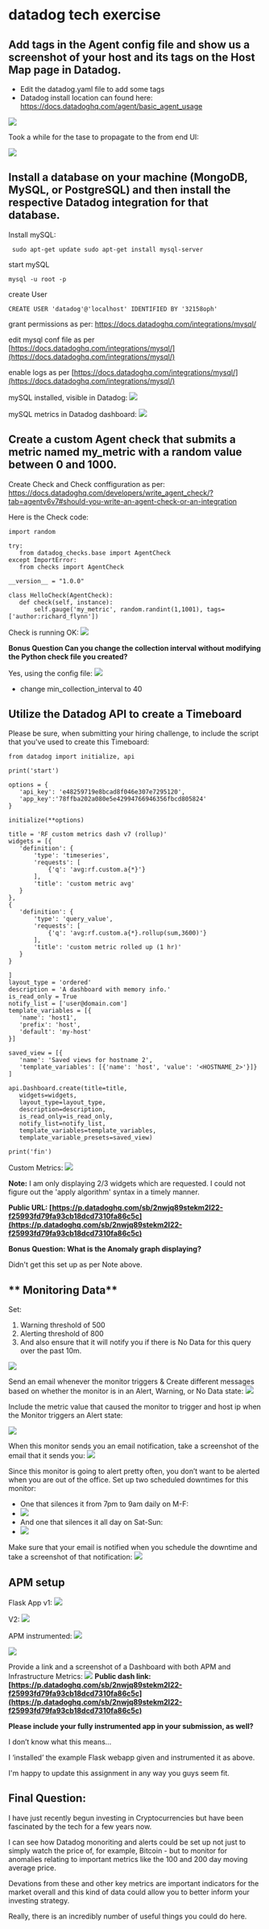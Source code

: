 # datadog tech exercise 


##  Add tags in the Agent config file and show us a screenshot of your host and its tags on the Host Map page in Datadog.
- Edit the datadog.yaml file to add some tags
- Datadog install location can found here: https://docs.datadoghq.com/agent/basic_agent_usage

**![](https://lh5.googleusercontent.com/kk9hFEeGs9ABJRzL5eBx4EXG_dVeNw9DsOw5E1tgxvvpHmB4wWlq2xzJ9onEfIhY7YlrgEHCb9Xdok37STe3i48w0I-19CaJB2HM77e56gu8o7uAfjbtxYW2uDSE0pp41xnRMuib)**

Took a while for the tase to propagate to the from end UI:

**![](https://lh5.googleusercontent.com/NiAlf3AgOvtH8Lj67SUaJbhjj0YbfGm-ruAG5fuQt2mSqFK52y44i0xa5hQ1GlUuc2oUpHyhyBRtkzgCopT80Zg6ZRTvSpCqEdYC8uIEBspPID1jkEkjF3pGpjY4O8SFPFWc7GNH)**


## Install a database on your machine (MongoDB, MySQL, or PostgreSQL) and then install the respective Datadog integration for that database.

Install mySQL:


     sudo apt-get update sudo apt-get install mysql-server

start mySQL

    mysql -u root -p

create User

    CREATE USER 'datadog'@'localhost' IDENTIFIED BY '32158oph'

grant permissions as per: https://docs.datadoghq.com/integrations/mysql/

edit mysql conf file as per [https://docs.datadoghq.com/integrations/mysql/](https://docs.datadoghq.com/integrations/mysql/)

enable logs as per [https://docs.datadoghq.com/integrations/mysql/](https://docs.datadoghq.com/integrations/mysql/)

mySQL installed, visible in Datadog:
**![](https://lh4.googleusercontent.com/kvcqypmLdTktOC8sdmb8q7W3hPrDkEXlhO12COhzDU0cOZ0gvFKlrzTpiWg2gqEz_tFeOFGFmC84ZGlge7YW991ERVXK5HnEmHblSfYOsL_3kXIv8WYzRknzKmlnpfJ2XmT4uG_F)**

mySQL metrics in Datadog dashboard:
**![](https://lh4.googleusercontent.com/H30JjrlXaSkU9jG3YWo27Kcy1PbzRB5sGDVEteoMe9oe78pCHZbD8JtkbNDkBXS8tGLEqqL1Ss1QvR8ILSzozd359zyDKzrWxO0inEp1DX7I8t8mPWHaLdCuDEZI4oU7oxIke9xg)**

##  Create a custom Agent check that submits a metric named my_metric with a random value between 0 and 1000.

Create Check and Check conffiguration as per:
https://docs.datadoghq.com/developers/write_agent_check/?tab=agentv6v7#should-you-write-an-agent-check-or-an-integration

Here is the Check code:

    import random
     
    try:
       from datadog_checks.base import AgentCheck
    except ImportError:
       from checks import AgentCheck
     
    __version__ = "1.0.0"
     
    class HelloCheck(AgentCheck):
       def check(self, instance):
           self.gauge('my_metric', random.randint(1,1001), tags=['author:richard_flynn'])

Check is running OK:
**![](https://lh6.googleusercontent.com/gmuwUe_oNBdDYx131nwKuvUQUQPJVBrQ6CKvQgaAX2M3Xx7ckHZtCopeaRKvoBz1DcZBPmCf4Z4txjMoQq1UEi2U16AgQjblGbvDopXcdsd2hI72jVosymIybPd-7jzE6eZCfla0)**

**Bonus Question Can you change the collection interval without modifying the Python check file you created?**

Yes, using the config file:
**![](https://lh4.googleusercontent.com/n5Cht_9MO6Tpd7jRBZw88opq2CsuPxvbwKJXfdauyWTWhr-vZsWwDcO3WCGIOMJzHVBleE5S_Ylxbfg4dnKD4zLlRpSfK4rf8V2eI6cnNOZD4oPhov780vBw5CsZe2NvMg8efgAZ)**

- change min_collection_interval to 40


##  **Utilize the Datadog API to create a Timeboard**

Please be sure, when submitting your hiring challenge, to include the script that you've used to create this Timeboard:

    from datadog import initialize, api
     
    print('start')
     
    options = {
       'api_key': 'e48259719e8bcad8f046e307e7295120',
       'app_key':'78ffba202a080e5e42994766946356fbcd805824'
    }
     
    initialize(**options)
     
    title = 'RF custom metrics dash v7 (rollup)'
    widgets = [{
       'definition': {
           'type': 'timeseries',
           'requests': [
               {'q': 'avg:rf.custom.a{*}'}
           ],
           'title': 'custom metric avg'
       }
    },
    {
       'definition': {
           'type': 'query_value',
           'requests': [
               {'q': 'avg:rf.custom.a{*}.rollup(sum,3600)'}
           ],
           'title': 'custom metric rolled up (1 hr)'
       }
    }
     
    ]
    layout_type = 'ordered'
    description = 'A dashboard with memory info.'
    is_read_only = True
    notify_list = ['user@domain.com']
    template_variables = [{
       'name': 'host1',
       'prefix': 'host',
       'default': 'my-host'
    }]
     
    saved_view = [{
       'name': 'Saved views for hostname 2',
       'template_variables': [{'name': 'host', 'value': '<HOSTNAME_2>'}]}
    ]
     
    api.Dashboard.create(title=title,
       widgets=widgets,
       layout_type=layout_type,
       description=description,
       is_read_only=is_read_only,
       notify_list=notify_list,
       template_variables=template_variables,
       template_variable_presets=saved_view)
     
    print('fin')


Custom Metrics:
**![](https://lh4.googleusercontent.com/EYedIsaPP4qYqvDlrdoMwAI-RK-QbTLWllhKkrjxqmx47pZE7r0jnzr2jpqO1N5KkXCnqHCjXqizfo76rC0wl1y5MR1-1mlk80NdLYQBAErJzLVBqzoLfTNEwF7kHXK6GRIX_xOk)**

**Note:** I am only displaying 2/3 widgets which are requested. I could not figure out the 'apply algorithm' syntax in a timely manner.

**Public URL: [https://p.datadoghq.com/sb/2nwjq89stekm2l22-f25993fd79fa93cb18dcd7310fa86c5c](https://p.datadoghq.com/sb/2nwjq89stekm2l22-f25993fd79fa93cb18dcd7310fa86c5c)**

**Bonus Question: What is the Anomaly graph displaying?**

Didn't get this set up as per Note above.

##  ** Monitoring Data**

Set:
1.  Warning threshold of 500
2.  Alerting threshold of 800
3.  And also ensure that it will notify you if there is No Data for this query over the past 10m.

**![](https://lh5.googleusercontent.com/TwH54USP9BxWeTZvMnP53j1UXVSW78BLfgr-50_MJyFqIhaNZP5ug70IDdmMNL06vXsEcqUrcej_W5EtRqVu4lHX_tfqy_vt2qmGss8n2bC5Tr8U4SirrUgg5AWRqBqvmlR8BfcC)**

Send  an email whenever the monitor triggers & Create different messages based on whether the monitor is in an Alert, Warning, or No Data state:
**![](https://lh6.googleusercontent.com/XhWn8m-LN8wW-p38n5I0UkQIbSsNDotTOJK0ckKIH4IXxibvNrpV70NZHxklZpv38EHgnz7FnJQnR-9QvY4aswFzSs2kN_XSvd55gTKIe97JMz2SoUp0tYoiyKNq9RVOOJxgeITn)**

Include the metric value that caused the monitor to trigger and host ip when the Monitor triggers an Alert state:

**![](https://lh5.googleusercontent.com/ct8uFMXO1JtK0NRDRUEMBhJDS4ubbHMlKOvyNhQv7EY6rv7ZMI5qZ_E9_nSpg7EQKLD0BAf5tJjQYgfj25DGdTIWBLB4taL_sZMDa4tSe29Bq5iMWuQ7Cy0RhdVQYUfsv0IlbW2o)**

When this monitor sends you an email notification, take a screenshot of the email that it sends you:
**![](https://lh6.googleusercontent.com/MaL4OAJNvvDSIP_MIj-q8kXHmZ2XckW7-8izhb3DnMo8nT-KQKMB8MjV2v0lf7YDdEL3HeJl_M5ICT82rJ0RAJGXF1n4fsCrgFCUYA3y20dHmqTOR3gt8KYlHUZYoUctAV_D1pm7)**

Since this monitor is going to alert pretty often, you don’t want to be alerted when you are out of the office. Set up two scheduled downtimes for this monitor:

-   One that silences it from 7pm to 9am daily on M-F:
- **![](https://lh5.googleusercontent.com/8xlFOr5ok6KYrMJudOpLCfR3VWGvQhXStnkTdvCTk5tf_rQV7CZKwE4p0QEOLdGCtwWxjFNW9uSN8dG5Y-GphkEABjf7f0nV5Sd799Oynm700GuFA-Haj3pZTHQ-V7Z8DQeHcp-D)**
-  And one that silences it all day on Sat-Sun:
- **![](https://lh5.googleusercontent.com/1a96snAjKeuGuS3c7ZNq8ZBqXWhmddjIPUGaYFfVJ3XvQcHQaOKNVtrXIqeRMeejO_1I9QV-Shyowrq8j9gbvpinsxa0efjL2Kxcx1gdnVUIyzKFM2jOltpkOCOcCJVzXW2bKkk0)**

Make sure that your email is notified when you schedule the downtime and take a screenshot of that notification:
**![](https://lh3.googleusercontent.com/412YdE3ZFNPP6EiOe4si2hwdKNSngafY3xghvt9jh-4wbg94GKHTQyQt5hHPhSQmw06JMNq-lEsDDD85u3uTTC-YssLOBkLbzTxaywrsqUUWsnHFNrvh8IcD5Yaw_oJr2A5Wps9y)**

##  APM setup

Flask App v1:
**![](https://lh6.googleusercontent.com/7lio2z03ArcAja1tuuzT6zarann-a4YrQUPFXeb1ak85xDK_15HbNOf0fjM_z_ULN6sQNrYFLaBnbCL2xTvbua6A5FVGj0QPsFaDTvFtsNVSRCGWIjcdYN-9yaXuwltVedyBTwKq)**

V2:
**![](https://lh6.googleusercontent.com/_FDwsIyU56mcJvqT3NbEom94b53jbzNdUcXLJHyaay12srRwpAgGWo9gu3skR0I6O8Bssk-4lnzHfj37g50gp3Yq7UazDCbwbxM2KinveNEpMBfaHGV4HIO4kcrN4OzNB31XD9-r)**

APM instrumented:
**![](https://lh6.googleusercontent.com/mq6jUJtukjnzEd979PAbUym5oane3NDX23moZz2KkvlfyDly1KEOddpKMOZNTLLBbblw1ryr9_1-HyYyw3PAUoIf8rRJSxQVQuJeDCPFg5wqLKta2BT9Ve3N7XhPdfXsj6GEaFpY)**

**![](https://lh5.googleusercontent.com/aKW8TRnJKg9dFXGwCTRAgEJ-5YWk0j63pw44RlRyNWWH6B6-w4fHADIYn-mge5Utp_vfEc7hX9cU-ShmBoLrtfLjkt1-ZOQ0uls5DHJKXSSVPl8No9toXxC2e43CTQUAvu9fNaCD)**

Provide a link and a screenshot of a Dashboard with both APM and Infrastructure Metrics:
**![](https://lh4.googleusercontent.com/dI9P2ULx0u7fE7XJy0cyCa0yCpXiiiI_o-i9RcuhLz9bvmw856-Dh1yW1hkhViwI2iOlb-PRdLl-xgh97zBKrC-HqV7ipTWd6im-zGBAwdjN6GDcBh-hSxB2BYNi3autQnqiK_Ip)**
**Public dash link: [https://p.datadoghq.com/sb/2nwjq89stekm2l22-f25993fd79fa93cb18dcd7310fa86c5c](https://p.datadoghq.com/sb/2nwjq89stekm2l22-f25993fd79fa93cb18dcd7310fa86c5c)**

**Please include your fully instrumented app in your submission, as well?**

I don’t know what this means…

I ‘installed’ the example Flask webapp given and instrumented it as above.

I'm happy to update this assignment in any way you guys seem fit.

## Final Question:

I have just recently begun investing in Cryptocurrencies but have been fascinated by the tech for a few years now.

I can see how Datadog monoriting and alerts could be set up not just to simply watch the price of, for example, Bitcoin - but to monitor for anomalies relating to important metrics like the 100 and 200 day moving average price.

Devations from these and other key metrics are important indicators for the market overall and this kind of data could allow you to better inform your investing strategy.

Really, there is an incredibly number of useful things you could do here.

